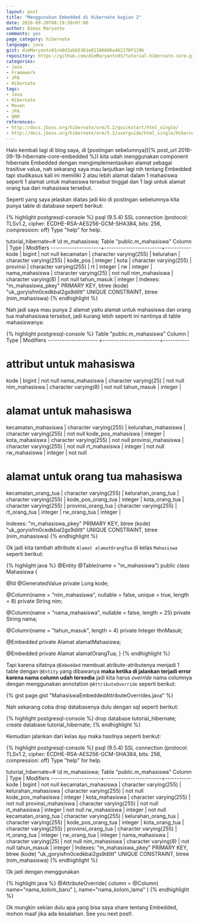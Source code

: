```yaml
---
layout: post
title: "Menggunakan Embedded di Hibernate bagian 2"
date: 2016-09-20T08:19:58+07:00
author: Dimas Maryanto
comments: yes
page_category: hibernate
language: java
gist: dimMaryanto93/e8d2abb5361e811860d6a462270f119b
repository: https://github.com/dimMaryanto93/tutorial.hibernate-core.git
categories:
- Java
- Framework
- JPA
- Hibernate
tags:
- Java
- Hibernate
- Maven
- JPA
- ORM
references:
- http://docs.jboss.org/hibernate/orm/5.2/quickstart/html_single/
- http://docs.jboss.org/hibernate/orm/5.2/userguide/html_single/Hibernate_User_Guide.html
---
```


Halo kembali lagi di blog saya, di [postingan sebelumnya]({% post_url 2016-09-19-hibernate-core-embedded %}) kita udah menggunakan component hibernate Embedded dengan mengimplementasikan alamat sebagai trasitive value, nah sekarang saya mau lanjutkan lagi nih tentang Embedded tapi studikasus kali ini memiliki 2 atau lebih alamat dalam 1 mahasiswa seperti 1 alamat untuk mahasiswa tersebut tinggal dan 1 lagi untuk alamat orang tua dari mahasiswa tersebut.

<!--more-->

Seperti yang saya jelaskan diatas jadi klo di postingan sebelumnya kita punya table di database seperti berikut:

{% highlight postgresql-console %}
psql (9.5.4)
SSL connection (protocol: TLSv1.2, cipher: ECDHE-RSA-AES256-GCM-SHA384, bits: 256, compression: off)
Type "help" for help.

tutorial_hibernate=# \d m_mahasiswa;
                Table "public.m_mahasiswa"
       Column        |          Type          | Modifiers
---------------------+------------------------+-----------
 kode                | bigint                 | not null
 kecamatan           | character varying(255) |
 kelurahan           | character varying(255) |
 kode_pos            | integer                |
 kota                | character varying(255) |
 provinsi            | character varying(255) |
 rt                  | integer                |
 rw                  | integer                |
 nama_mahasiswa      | character varying(25)  | not null
 nim_mahasiswa       | character varying(8)   | not null
 tahun_masuk         | integer                |
Indexes:
    "m_mahasiswa_pkey" PRIMARY KEY, btree (kode)
    "uk_goryisfm0cedkbal2gs9diltt" UNIQUE CONSTRAINT, btree (nim_mahasiswa)
{% endhighlight %}

Nah jadi saya mau punya 2 alamat yaitu alamat untuk mahasiswa dan orang tua mahahasiswa tersebut, jadi kurang lebih seperti ini nantinya di table mahasiswanya:

{% highlight postgresql-console %}
                Table "public.m_mahasiswa"
       Column         |          Type          | Modifiers
--------------------- +------------------------+-----------
# attribut untuk mahasiswa
kode                  | bigint                 | not null
nama_mahasiswa        | character varying(25)  | not null
nim_mahasiswa         | character varying(8)   | not null
tahun_masuk           | integer                |

# alamat untuk mahasiswa
kecamatan_mahasiswa   | character varying(255) |
kelurahan_mahasiswa   | character varying(255) | not null
kode_pos_mahasiswa    | integer                |
kota_mahasiswa        | character varying(255) | not null
provinsi_mahasiswa    | character varying(255) | not null
rt_mahasiswa          | integer                | not null
rw_mahasiswa          | integer                | not null

# alamat untuk orang tua mahasiswa
kecamatan_orang_tua   | character varying(255) |
kelurahan_orang_tua   | character varying(255) |
kode_pos_orang_tua    | integer                |
kota_orang_tua        | character varying(255) |
provinsi_orang_tua    | character varying(255) |
rt_orang_tua          | integer                |
rw_orang_tua          | integer                |

Indexes:
    "m_mahasiswa_pkey" PRIMARY KEY, btree (kode)
    "uk_goryisfm0cedkbal2gs9diltt" UNIQUE CONSTRAINT, btree (nim_mahasiswa)
{% endhighlight %}

Ok jadi kita tambah attribute `Alamat alamatOrangTua` di kelas `Mahasiswa` seperti berikut:

{% highlight java %}
@Entity
@Table(name = "m_mahasiswa")
public class Mahasiswa {

  @Id
  @GeneratedValue
  private Long kode;

  @Column(name = "nim_mahasiswa", nullable = false, unique = true, length = 8)
  private String nim;

  @Column(name = "nama_mahasiswa", nullable = false, length = 25)
  private String nama;

  @Column(name = "tahun_masuk", length = 4)
  private Integer thnMasuk;

  @Embedded
  private Alamat alamatMahasiswa;

  @Embedded
  private Alamat alamatOrangTua;
}
{% endhighlight %}

Tapi karena sifatnya `@Embedded` membuat atribute-atributenya menjadi 1 table dengan `@Entity` yang dibawanya **maka ketika di jalankan terjadi error karena nama column udah tersedia** jadi kita harus _override_ nama columnya dengan menggunakan annotation `@AttributeOverride` seperti berikut:

{% gist page.gist "MahasiswaEmbeddedAttributeOverrides.java" %}

Nah sekarang coba drop databasenya dulu dengan sql seperti berikut:

{% highlight postgresql-console %}
drop database tutorial_hibernate;
create database tutorial_hibernate;
{% endhighlight %}

Kemudian jalankan dari kelas `App` maka hasilnya seperti berikut:

{% highlight postgresql-console %}
psql (9.5.4)
SSL connection (protocol: TLSv1.2, cipher: ECDHE-RSA-AES256-GCM-SHA384, bits: 256, compression: off)
Type "help" for help.

tutorial_hibernate=# \d m_mahasiswa;
                Table "public.m_mahasiswa"
       Column        |          Type          | Modifiers
---------------------+------------------------+-----------
 kode                | bigint                 | not null
 kecamatan_mahasiswa | character varying(255) |
 kelurahan_mahasiswa | character varying(255) | not null
 kode_pos_mahasiswa  | integer                |
 kota_mahasiswa      | character varying(255) | not null
 provinsi_mahasiswa  | character varying(255) | not null
 rt_mahasiswa        | integer                | not null
 rw_mahasiswa        | integer                | not null
 kecamatan_orang_tua | character varying(255) |
 kelurahan_orang_tua | character varying(255) |
 kode_pos_orang_tua  | integer                |
 kota_orang_tua      | character varying(255) |
 provinsi_orang_tua  | character varying(255) |
 rt_orang_tua        | integer                |
 rw_orang_tua        | integer                |
 nama_mahasiswa      | character varying(25)  | not null
 nim_mahasiswa       | character varying(8)   | not null
 tahun_masuk         | integer                |
Indexes:
    "m_mahasiswa_pkey" PRIMARY KEY, btree (kode)
    "uk_goryisfm0cedkbal2gs9diltt" UNIQUE CONSTRAINT, btree (nim_mahasiswa)
{% endhighlight %}

Ok jadi dengan menggunakan

{% highlight java %}
@AttributeOverride(
  column = @Column( name="nama_kolom_baru" ), name="nama_kolom_lama"
)
{% endhighlight %}

Ok mungkin sekian dulu apa yang bisa saya share tentang Embedded, mohon maaf jika ada kesalahan. See you next post!.
